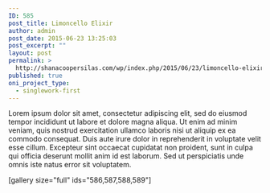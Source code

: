 ```yaml
---
ID: 585
post_title: Limoncello Elixir
author: admin
post_date: 2015-06-23 13:25:03
post_excerpt: ""
layout: post
permalink: >
  http://shanacoopersilas.com/wp/index.php/2015/06/23/limoncello-elixir/
published: true
oni_project_type:
  - singlework-first
---
```

Lorem ipsum dolor sit amet, consectetur adipiscing elit, sed do eiusmod tempor incididunt ut labore et dolore magna aliqua. Ut enim ad minim veniam, quis nostrud exercitation ullamco laboris nisi ut aliquip ex ea commodo consequat. Duis aute irure dolor in reprehenderit in voluptate velit esse cillum. Excepteur sint occaecat cupidatat non proident, sunt in culpa qui officia deserunt mollit anim id est laborum. Sed ut perspiciatis unde omnis iste natus error sit voluptatem.

[gallery size="full" ids="586,587,588,589"]